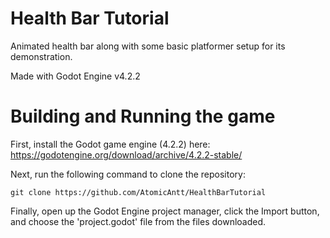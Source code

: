 # Health Bar Tutorial
Animated health bar along with some basic platformer setup for its demonstration.

Made with Godot Engine v4.2.2

# Building and Running the game

First, install the Godot game engine (4.2.2) here: https://godotengine.org/download/archive/4.2.2-stable/

Next, run the following command to clone the repository:
```
git clone https://github.com/AtomicAntt/HealthBarTutorial
```

Finally, open up the Godot Engine project manager, click the Import button, and choose the 'project.godot' file from the files downloaded.

